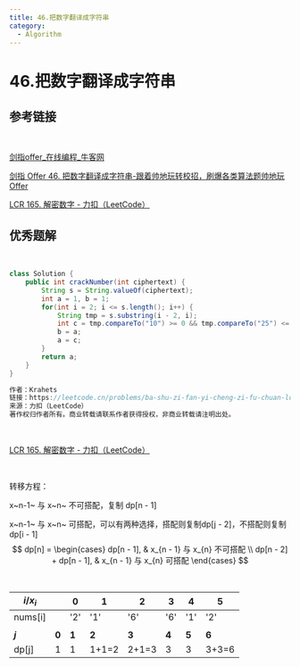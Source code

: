 ```yaml
---
title: 46.把数字翻译成字符串
category:
  - Algorithm
---
```


# 46.把数字翻译成字符串

## 参考链接

<br/>

[剑指offer_在线编程_牛客网](https://www.nowcoder.com/exam/oj/ta?page=1&tpId=13&type=265)

[剑指 Offer 46. 把数字翻译成字符串-跟着帅地玩转校招，刷爆各类算法题帅地玩Offer](https://www.playoffer.cn/594.html)

[LCR 165. 解密数字 - 力扣（LeetCode）](https://leetcode.cn/problems/ba-shu-zi-fan-yi-cheng-zi-fu-chuan-lcof/solutions/199945/mian-shi-ti-46-ba-shu-zi-fan-yi-cheng-zi-fu-chua-6/)



## 优秀题解

<br/>

```java
class Solution {
    public int crackNumber(int ciphertext) {
        String s = String.valueOf(ciphertext);
        int a = 1, b = 1;
        for(int i = 2; i <= s.length(); i++) {
            String tmp = s.substring(i - 2, i);
            int c = tmp.compareTo("10") >= 0 && tmp.compareTo("25") <= 0 ? a + b : a;
            b = a;
            a = c;
        }
        return a;
    }
}

作者：Krahets
链接：https://leetcode.cn/problems/ba-shu-zi-fan-yi-cheng-zi-fu-chuan-lcof/solutions/199945/mian-shi-ti-46-ba-shu-zi-fan-yi-cheng-zi-fu-chua-6/
来源：力扣（LeetCode）
著作权归作者所有。商业转载请联系作者获得授权，非商业转载请注明出处。
```

<br/>

[LCR 165. 解密数字 - 力扣（LeetCode）](https://leetcode.cn/problems/ba-shu-zi-fan-yi-cheng-zi-fu-chuan-lcof/solutions/199945/mian-shi-ti-46-ba-shu-zi-fan-yi-cheng-zi-fu-chua-6/)

<br/>

转移方程：

x~n-1~ 与 x~n~ 不可搭配，复制 dp[n - 1]

x~n-1~ 与 x~n~ 可搭配，可以有两种选择，搭配则复制dp[j - 2]，不搭配则复制dp[i - 1]
$$
dp[n] = 
\begin{cases}
dp[n - 1], & x_{n - 1} 与 x_{n} 不可搭配
\\
dp[n - 2] + dp[n - 1], & x_{n - 1} 与 x_{n} 可搭配
\end{cases}
$$


<br/>

| $i / x_i$ |       | **0** | **1** | **2** | **3** | **4** | **5** |
| --------- | ----- | ----- | ----- | ----- | ----- | ----- | ----- |
| nums[i]   |       | '2'   | '1'   | '6'   | '6'   | '1'   | '2'   |
|           |       |       |       |       |       |       |       |
| **$j$**   | **0** | **1** | **2** | **3** | **4** | **5** | **6** |
| dp[j]     | 1     | 1     | 1+1=2 | 2+1=3 | 3     | 3     | 3+3=6 |

<br/>

